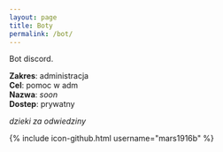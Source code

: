```yaml
---
layout: page
title: Boty
permalink: /bot/
---
```


Bot discord.

**Zakres**: administracja<br/>
**Cel**: pomoc w adm<br/>
**Nazwa**: *soon*<br/>
**Dostep**: prywatny<br/>



*dzieki za odwiedziny*

{% include icon-github.html username="mars1916b" %}


